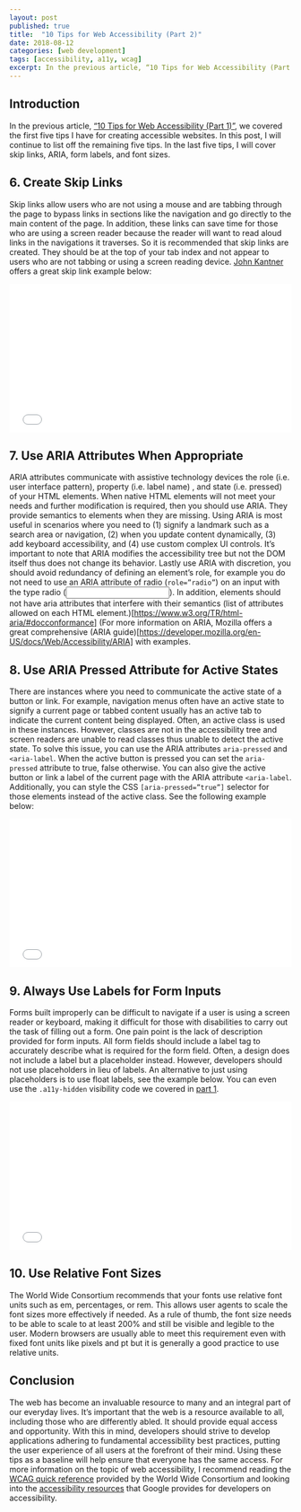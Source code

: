 ```yaml
---
layout: post
published: true
title:  "10 Tips for Web Accessibility (Part 2)"
date: 2018-08-12
categories: [web development]
tags: [accessibility, a11y, wcag]
excerpt: In the previous article, “10 Tips for Web Accessibility (Part 1)” we covered the first five tips I have for creating accessible websites. In this post, I will continue to list off the remaining five tips. In the last five tips, I will cover skip links, ARIA, form labels, and font sizes
---
```

## Introduction

 In the previous article, [“10 Tips for Web Accessibility (Part 1)”](http://www.sadesmith.com/2018/08/05/blog/10-tips-for-web-accessiblity-part-1/), we covered the first five tips I have for creating accessible websites. In this post, I will continue to list off the remaining five tips. In the last five tips, I will cover skip links, ARIA, form labels, and font sizes.

## 6. Create Skip Links

Skip links allow users who are not using a mouse and are tabbing through the page to bypass links in sections like the navigation and go directly to the main content of the page. In addition, these links can save time for those who are using a screen reader because the reader will want to read aloud links in the navigations it traverses. So it is recommended that skip links are created. They should be at the top of your tab index and not appear to users who are not tabbing or using a screen reading device. [John Kantner](https://jonkantner.com/) offers a great skip link example below:


<iframe height='265' scrolling='no' title='Skip Link Navigation' src='//codepen.io/jkantner/embed/zqJJdW/?height=265&theme-id=0&default-tab=html,result&embed-version=2' frameborder='no' allowtransparency='true' allowfullscreen='true' style='width: 100%;'>See the Pen <a href='https://codepen.io/jkantner/pen/zqJJdW/'>Skip Link Navigation</a> by Jon Kantner (<a href='https://codepen.io/jkantner'>@jkantner</a>) on <a href='https://codepen.io'>CodePen</a>.
</iframe>



## 7. Use ARIA Attributes When Appropriate
ARIA attributes communicate with assistive technology devices the role (i.e. user interface pattern), property (i.e. label name) , and state (i.e. pressed) of your HTML elements. When native HTML elements will not meet your needs and further modification is required, then you should use ARIA. They provide semantics to elements when they are missing. Using ARIA is most useful in scenarios where you need to (1) signify a landmark such as a search area or navigation, (2) when you update content dynamically, (3) add keyboard accessibility, and (4) use custom complex UI controls. It’s important to note that ARIA modifies the accessibility tree but not the DOM itself thus does not change its behavior. Lastly use ARIA with discretion, you should avoid redundancy of defining an element’s role, for example you do not need to use an ARIA attribute of radio (<code>role=”radio”</code>) on an input with the type radio (<code><input type=”radio”></code>). In addition, elements should not have aria attributes that interfere with their semantics (list of attributes allowed on each HTML element.)[https://www.w3.org/TR/html-aria/#docconformance] (For more information on ARIA, Mozilla offers a great comprehensive (ARIA guide)[https://developer.mozilla.org/en-US/docs/Web/Accessibility/ARIA] with examples.

## 8. Use ARIA Pressed Attribute for Active States
There are instances where you need to communicate the active state of a button or link. For example, navigation menus often have an active state to signify a current page or tabbed content usually has an active tab to indicate the current content being displayed. Often, an active class is used in these instances. However, classes are not in the accessibility tree and screen readers are unable to read classes thus unable to detect the active state. To solve this issue, you can use the ARIA attributes <code>aria-pressed</code> and <code><aria-label</code>. When the active button is pressed you can set the <code>aria-pressed</code> attribute to true, false otherwise. You can also give the active button or link a label of the current page with the ARIA attribute <code><aria-label</code>. Additionally, you can style the CSS <code>[aria-pressed=”true”]</code> selector for those elements instead of the active class. See the following example below: 


<iframe height='265' scrolling='no' title='Accessible Current Section Example' src='//codepen.io/smithsa/embed/XBPqae/?height=265&theme-id=0&default-tab=html,result&embed-version=2' frameborder='no' allowtransparency='true' allowfullscreen='true' style='width: 100%;'>See the Pen <a href='https://codepen.io/smithsa/pen/XBPqae/'>Accessible Current Section Example</a> by Sade Smith (<a href='https://codepen.io/smithsa'>@smithsa</a>) on <a href='https://codepen.io'>CodePen</a>.
</iframe>


## 9. Always Use Labels for Form Inputs
Forms built improperly can be difficult to navigate if a user is using a screen reader or keyboard, making it difficult for those with disabilities to carry out the task of filling out a form. One pain point is the lack of description provided for form inputs. All form fields should include a label tag to accurately describe what is required for the form field. Often, a design does not include a label but a placeholder instead. However, developers should not use placeholders in lieu of labels. An alternative to just using placeholders is to use float labels, see the example below. You can even use the <code>.a11y-hidden</code> visibility code we covered in [part 1](http://www.sadesmith.com/2018/08/05/blog/10-tips-for-web-accessiblity-part-1/).

<iframe height='265' scrolling='no' title='Float Label Example' src='//codepen.io/smithsa/embed/GBdXQN/?height=265&theme-id=0&default-tab=css,result&embed-version=2' frameborder='no' allowtransparency='true' allowfullscreen='true' style='width: 100%;'>See the Pen <a href='https://codepen.io/smithsa/pen/GBdXQN/'>Float Label Example</a> by Sade Smith (<a href='https://codepen.io/smithsa'>@smithsa</a>) on <a href='https://codepen.io'>CodePen</a>.
</iframe>


## 10. Use Relative Font Sizes
The World Wide Consortium recommends that your fonts use relative font units such as em, percentages, or rem. This allows user agents to scale the font sizes more effectively if needed. As a rule of thumb, the font size needs to be able to scale to at least 200% and still be visible and legible to the user. Modern browsers are usually able to meet this requirement even with fixed font units like pixels and pt but it is generally a good practice to use relative units.

## Conclusion
The web has become an invaluable resource to many and an integral part of our everyday lives. It’s important that the web is a resource available to all, including those who are differently abled. It should provide equal access and opportunity. With this in mind, developers should strive to develop applications adhering to fundamental accessibility best practices, putting the user experience of all users at the forefront of their mind. Using these tips as a baseline will help ensure that everyone has the same access. For more information on the topic of web accessibility, I recommend reading the [WCAG quick reference](https://www.w3.org/WAI/WCAG21/quickref/?versions=2.0) provided by the World Wide Consortium and looking into the [accessibility resources](https://www.google.com/accessibility/for-developers.html) that Google provides for developers on accessibility.